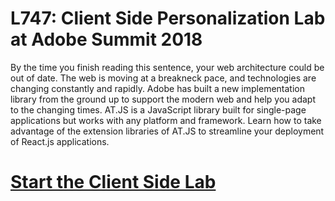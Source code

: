 # L747: Client Side Personalization Lab at Adobe Summit 2018
By the time you finish reading this sentence, your web architecture could be out of date. The web is moving at a breakneck pace, and technologies are changing constantly and rapidly. Adobe has built a new implementation library from the ground up to support the modern web and help you adapt to the changing times. AT.JS is a JavaScript library built for single-page applications but works with any platform and framework. Learn how to take advantage of the extension libraries of AT.JS to streamline your deployment of React.js applications.
# [Start the Client Side Lab](https://github.com/adobe-target/clientside/wiki/A1.-Introduction-to-Client-Side-Personalization)
